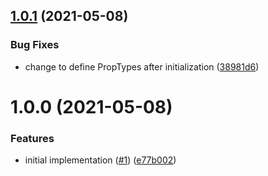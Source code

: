 ## [1.0.1](https://github.com/w2-yamaguchi/gatsby-plugin-google-adsense/compare/v1.0.0...v1.0.1) (2021-05-08)


### Bug Fixes

* change to define PropTypes after initialization ([38981d6](https://github.com/w2-yamaguchi/gatsby-plugin-google-adsense/commit/38981d63944db91955f15b205005c33a2224804d))

# 1.0.0 (2021-05-08)


### Features

* initial implementation ([#1](https://github.com/w2-yamaguchi/gatsby-plugin-google-adsense/issues/1)) ([e77b002](https://github.com/w2-yamaguchi/gatsby-plugin-google-adsense/commit/e77b002ec95682a09dac6b682918df68f9a00807))
